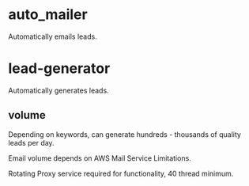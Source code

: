 # auto_mailer

Automatically emails leads.

# lead-generator

Automatically generates leads.

## volume

Depending on keywords, can generate hundreds - thousands of quality leads per day.

Email volume depends on AWS Mail Service Limitations.

Rotating Proxy service required for functionality, 40 thread minimum.